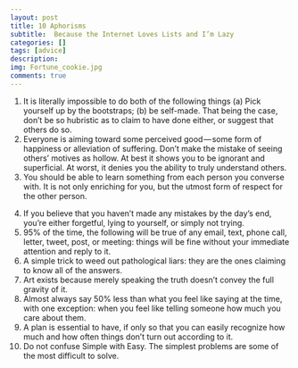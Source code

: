 ```yaml
---
layout: post
title: 10 Aphorisms
subtitle:  Because the Internet Loves Lists and I’m Lazy
categories: []
tags: [advice]
description:
img: Fortune_cookie.jpg
comments: true
---
```


  1. It is literally impossible to do both of the following things (a) Pick yourself up by the bootstraps; (b) be self-made. That being the case, don’t be so hubristic as to claim to have done either, or suggest that others do so.
  2. Everyone is aiming toward some perceived good — some form of happiness or alleviation of suffering. Don’t make the mistake of seeing others’ motives as hollow. At best it shows you to be ignorant and superficial. At worst, it denies you the ability to truly understand others.
  3. You should be able to learn something from each person you converse with. It is not only enriching for you, but the utmost form of respect for the other person.
  <!--more-->
  4. If you believe that you haven’t made any mistakes by the day’s end, you’re either forgetful, lying to yourself, or simply not trying.
  5. 95% of the time, the following will be true of any email, text, phone call, letter, tweet, post, or meeting: things will be fine without your immediate attention and reply to it.
  6. A simple trick to weed out pathological liars: they are the ones claiming to know all of the answers.
  7. Art exists because merely speaking the truth doesn’t convey the full gravity of it.
  8. Almost always say 50% less than what you feel like saying at the time, with one exception: when you feel like telling someone how much you care about them.
  9. A plan is essential to have, if only so that you can easily recognize how much and how often things don’t turn out according to it.
  10. Do not confuse Simple with Easy. The simplest problems are some of the most difficult to solve.
